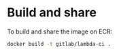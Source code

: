 
# Build and share

To build and share the image on ECR:

```bash
docker build -t gitlab/lambda-ci .
```
